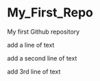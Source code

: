 # My_First_Repo

My first Github repository

add a line of text

add a second line of text

add 3rd line of text